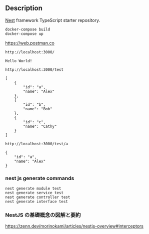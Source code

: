 ## Description

[Nest](https://github.com/nestjs/nest) framework TypeScript starter repository.

```
docker-compose build
docker-compose up
```

https://web.postman.co

`http://localhost:3000/`

```
Hello World!
```

`http://localhost:3000/test`

```
[
    {
        "id": "a",
        "name": "Alex"
    },
    {
        "id": "b",
        "name": "Bob"
    },
    {
        "id": "c",
        "name": "Cathy"
    }
]
```

`http://localhost:3000/test/a`

```
{
    "id": "a",
    "name": "Alex"
}
```

### nest js generate commands

```
nest generate module test
nest generate service test
nest generate controller test
nest generate interface test
```

### NestJS の基礎概念の図解と要約

https://zenn.dev/morinokami/articles/nestjs-overview#interceptors
